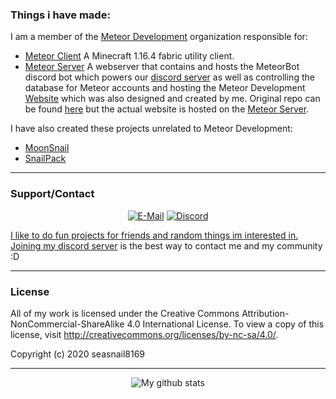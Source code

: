 ### **Things i have made:**

I am a member of the [Meteor Development](https://github.com/MeteorDevelopment) organization responsible for:
- [Meteor Client](https://github.com/MeteorDevelopment/meteor-client) A Minecraft 1.16.4 fabric utility client.
- [Meteor Server](https://github.com/MeteorDevelopment/meteor-server) A webserver that contains and hosts the MeteorBot discord bot which powers our [discord server](https://meteorclient.com/discord) as well as controlling the database for Meteor accounts and hosting the Meteor Development [Website](https://meteorclient.com) which was also designed and created by me. Original repo can be found [here](https://github.com/seasnail8169/meteor-website) but the actual website is hosted on the [Meteor Server](https://github.com/MeteorDevelopment/meteor-server).

I have also created these projects unrelated to Meteor Development:
- [MoonSnail](https://github.com/seasnail8169/MoonSnail)
- [SnailPack](https://github.com/seasnail8169/SnailPack)
-----

### **Support/Contact**
<p align="center">
<a href="mailto:snailcorp@gmail.com"><img alt="E-Mail" src="https://img.shields.io/badge/Email-snailcorp@gmail.com-blue?style=flat-square&logo=gmail"></a>
<a href="https://discord.com/invite/Pta3APY"><img alt="Discord" src="https://img.shields.io/badge/Discord-seasnail's shell-blue?style=flat-square&logo=discord"</a>
</p>

I like to do fun projects for friends and random things im interested in. Joining my [discord server](https://discord.com/invite/Pta3APY) is the best way to contact me and my community :D

-----

### **License**
All of my work is licensed under the Creative Commons Attribution-NonCommercial-ShareAlike 4.0 International License.
To view a copy of this license, visit http://creativecommons.org/licenses/by-nc-sa/4.0/.

Copyright (c) 2020 seasnail8169

-----

<p align="center">
<img alt="My github stats" src="https://github-readme-stats.vercel.app/api?username=seasnail8169&show_icons=true&theme=radical">
</p>

